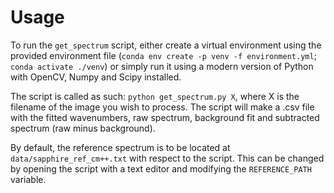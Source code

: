 # Usage

To run the `get_spectrum` script, either create a virtual environment using the provided environment file (`conda env create -p venv -f environment.yml`; `conda activate ./venv`) or simply run it using a modern version of Python with OpenCV, Numpy and Scipy installed.

The script is called as such: `python get_spectrum.py X`, where X is the filename of the image you wish to process.
The script will make a .csv file with the fitted wavenumbers, raw spectrum, background fit and subtracted spectrum (raw minus background).

By default, the reference spectrum is to be located at `data/sapphire_ref_cm++.txt` with respect to the script.
This can be changed by opening the script with a text editor and modifying the `REFERENCE_PATH` variable.
